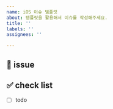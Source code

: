 ```yaml
---
name: iOS 이슈 템플릿
about: 템플릿을 활용해서 이슈를 작성해주세요.
title: ''
labels: ''
assignees: ''

---
```


## 🍎 issue

<!-- 이슈에 대해 설명해주세요. -->

## ✅ check list

<!-- 해야 할 일을 적어주세요. -->

- [ ] todo
